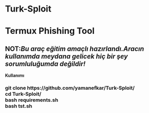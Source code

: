 # Turk-Sploit
<h1>Termux Phishing Tool</h1>

<h2><strong>NOT:<i>Bu araç eğitim amaçlı hazırlandı.Aracın kullanımda meydana gelicek hiç bir şey sorumluluğumda değildir!</i><strong></h2>
	
	
<b>  Kullanımı</b>
<h3>
git clone https://github.com/yamanefkar/Turk-Sploit/<br>
cd Turk-Sploit/<br>
bash requirements.sh<br>
bash tst.sh<br>
<h3>        
